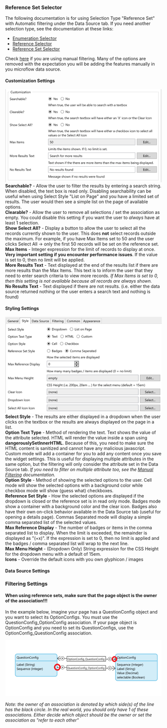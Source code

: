 ### Reference Set Selector
The following documentation is for using Selection Type "Reference Set" with Automatic filtering under the Data Source tab. If you need another selection type, see the documentation at these links:
-   [Enumeration Selector](docs/Enumeration.md)
-   [Reference Selector](docs/Reference.md)
-   [Reference Set Selector](docs/ReferenceSet.md)

Check [here](docs/ManualFiltering.md) if you are using manual filtering. Many of the options are removed with the expectation you will be adding the features manually in you microflow data source.

#### Customization Settings  
![customizationSet](https://github.com/bsgriggs/mendix9-searchable-reference-selector/blob/media/v2/customizationSet.png)  
**Searchable?** - Allow the user to filter the results by entering a search string. When disabled, the text box is read only. Disabling searchability can be useful when using Select Style "List on Page" and you have a limited set of results. The user would then see a simple list on the page of available options.  
**Clearable?** - Allow the user to remove all selections / set the association as empty. You could disable this setting if you want the user to *always* have at least 1 selection.  
**Show Select All?** - Display a button to allow the user to select all the records currently shown to the user. This does **not** select records outside the maximum. For example, if you have Max Items set to 50 and the user clicks Select All -> only the first 50 records will be set on the reference set.  
**Max Items** - Integer expression for the limit of records to display at once. **Very important setting if you encounter performance issues**. If the value is set to 0, then no limit will be applied.  
**More Results Text** - Text displayed at the end of the results list if there are more results than the Max Items. This text is to inform the user that they need to enter search criteria to view more records. *If Max Items is set to 0, then this setting is not available because all records are always shown.*  
**No Results Text** - Text displayed if there are not results. (i.e. either the data source returned nothing or the user enters a search text and nothing is found)  

#### Styling Settings  
![styleSet](https://github.com/bsgriggs/mendix9-searchable-reference-selector/blob/media/v2/styleSet.png)  
**Select Style** - The results are either displayed in a dropdown when the user clicks on the textbox or the results are always displayed on the page in a list.  
**Option Text Type** - Method of rendering the text. Text shows the value of the attribute selected. HTML will render the value inside a span using **dangerouslySetInnerHTML**. Because of this, you need to make sure the HTML content is sanitized and cannot have any malicious javascript. Custom mode will add a container for you to add any content once you save the widget settings. This is useful for displaying multiple attributes in the same option, but the filtering will only consider the attribute set in the Data Source tab. *If you need to filter on multiple attribute too, see the [Manual Filtering](docs/ManualFiltering.md) documentation.*  
**Option Style** - Method of showing the selected options to the user. Cell mode will show the selected options with a background color while checkbox mode will show (guess what) checkboxes.  
**Reference Set Style** - How the selected options are displayed if the dropdown is closed or the reference set is in read only mode. Badges mode show a container with a background color and the clear icon. Badges also have their own on-click behavior available in the Data Source tab (useful for opening a details page). Commas Separated mode will display a simple comma separated list of the selected values.  
**Max Reference Display** - The number of badges or items in the comma separated list to display. When the limit is exceeded, the remainder is displayed as "(+x)". If the expression is set to 0, then no limit is applied and the badges / comma separated list will wrap to the next line.  
**Max Menu Height** - (Dropdown Only) String expression for the CSS Height for the dropdown menu with a default of 15em.  
**Icons** - Override the default icons with you own glyphicon / images  

#### Data Source Settings

### Filtering Settings

#### When using reference sets, make sure that the page object is the owner of the association!!!  
In the example below, imagine your page has a QuestionConfig object and you want to select its OptionConfigs. You must use the QuestionConfig_OptionConfig association. If your page object is OptionConfig and you need to set its QuestionConfigs, use the OptionConfig_QuestionConfig association.  

![Data Source](https://github.com/bsgriggs/mendix9-searchable-reference-selector/blob/media/referenceSetOwner.png)  

*Note: the owner of an association is denoted by which side(s) of the line has the black circle. In the real world, you should only have 1 of these associations. Either decide which object should be the owner or set the association as "refer to each other"*
